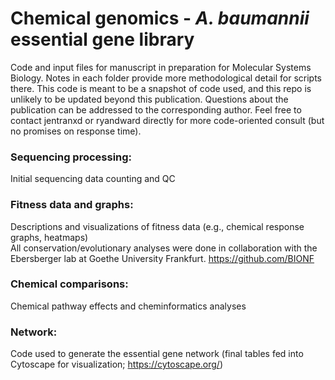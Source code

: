 # Chemical genomics - _A. baumannii_ essential gene library
Code and input files for manuscript in preparation for Molecular Systems Biology. Notes in each folder provide more methodological detail for scripts there. 
This code is meant to be a snapshot of code used, and this repo is unlikely to be updated beyond this publication.
Questions about the publication can be addressed to the corresponding author. 
Feel free to contact jentranxd or ryandward directly for more code-oriented consult (but no promises on response time).  

### Sequencing processing:    
Initial sequencing data counting and QC  

### Fitness data and graphs:  
Descriptions and visualizations of fitness data (e.g., chemical response graphs, heatmaps)  
All conservation/evolutionary analyses were done in collaboration with the Ebersberger lab at Goethe University Frankfurt.
https://github.com/BIONF 

### Chemical comparisons:  
Chemical pathway effects and cheminformatics analyses  
  
### Network:  
Code used to generate the essential gene network (final tables fed into Cytoscape for visualization; https://cytoscape.org/)  

